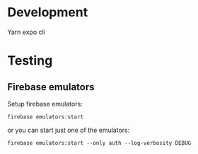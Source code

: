 # Development

Yarn
expo cli

# Testing

## Firebase emulators

Setup firebase emulators:

`firebase emulators:start`

or you can start just one of the emulators:

`firebase emulators:start --only auth --log-verbosity DEBUG`
